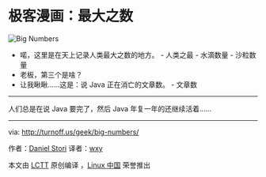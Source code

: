 # 极客漫画：最大之数

![Big Numbers](./big-numbers.png)

- 喏，这里是在天上记录人类最大之数的地方。 - 人类之最 - 水滴数量 - 沙粒数量
- 老板，第三个是啥？
- 让我瞅瞅……这是：说 Java 正在消亡的文章数。 - 文章数

---

人们总是在说 Java 要完了，然后 Java 年复一年的还继续活着……

---

via: http://turnoff.us/geek/big-numbers/

作者：[Daniel Stori][a] 译者：[wxy](https://github.com/wxy)

本文由 [LCTT](https://github.com/LCTT/TranslateProject) 原创编译
，[Linux 中国](https://linux.cn/) 荣誉推出

[a]: http://turnoff.us/about/
